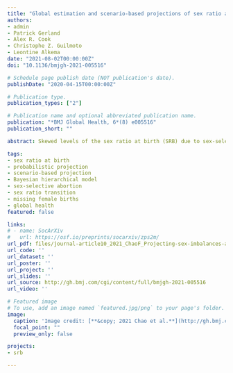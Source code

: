 ```yaml
---
title: "Global estimation and scenario-based projections of sex ratio at birth and missing female births using a Bayesian hierarchical time series mixture model"
authors:
- admin
- Patrick Gerland
- Alex R. Cook
- Christophe Z. Guilmoto
- Leontine Alkema
date: "2021-08-02T00:00:00Z"
doi: "10.1136/bmjgh-2021-005516"

# Schedule page publish date (NOT publication's date).
publishDate: "2020-04-15T00:00:00Z"

# Publication type.
publication_types: ["2"]

# Publication name and optional abbreviated publication name.
publication: "*BMJ Global Health, 6*(8) e005516"
publication_short: ""

abstract: Skewed levels of the sex ratio at birth (SRB) due to sex-selective abortions have been observed in several countries since the 1970s. They will lead to long-term sex imbalances in more than one-third of the world's population with yet unknown social and economic impacts on affected countries. Understanding the potential evolution of sex imbalances at birth is therefore essential for anticipating and planning for changing sex structures across the world. We produced probabilistic SRB projections from 2021 to 2100 based on different scenarios of sex ratio transition and assessed their implications in terms of missing female births at global, regional and national levels. Based on a comprehensive SRB database with 3.26 billion birth records, we project the skewed SRB and missing female births with a Bayesian hierarchical time series mixture model. The SRB projections under reference scenario S1 assumed SRB transitions only for countries with strong statistical evidence of SRB inflation, and the more extreme scenario S2 assumed a sex ratio transition for countries at risk of SRB inflation but with no or limited evidence of ongoing inflation. Under scenario S1, we projected 5.7 (95% uncertainty interval (1.2; 15.3)) million additional missing female births to occur by 2100. Countries affected will be those already affected in the past by imbalanced SRB, such as China and India. If all countries at risk of SRB inflation experience a sex ratio transition as in scenario S2, the projected missing female births increase to 22.1 (12.2; 39.8) million with a sizeable contribution of sub-Saharan Africa. The scenario-based projections provide important illustrations of the potential burden of future prenatal sex discrimination and the need to monitor SRBs in countries with son preference. Policy planning will be needed in the years to come to minimise future prenatal sex discrimination and its impact on social structures.

tags:
- sex ratio at birth
- probabilistic projection
- scenario-based projection
- Bayesian hierarchical model
- sex-selective abortion
- sex ratio transition
- missing female births
- global health
featured: false

links:
# - name: SocArXiv
#   url: https://osf.io/preprints/socarxiv/zps2m/
url_pdf: files/journal-article10_2021_ChaoF_Projecting-sex-imbalances-at-birth-at-global-regional-and-national-levels-from-2021-to-2100.pdf
url_code: ''
url_dataset: ''
url_poster: ''
url_project: ''
url_slides: ''
url_source: http://gh.bmj.com/cgi/content/full/bmjgh-2021-005516
url_video: ''

# Featured image
# To use, add an image named `featured.jpg/png` to your page's folder. 
image:
  caption: 'Image credit: [**&copy; 2021 Chao et al.**](http://gh.bmj.com/cgi/content/full/bmjgh-2021-005516)'
  focal_point: ""
  preview_only: false

projects:
- srb

---
```

<div data-badge-details="right" data-badge-type="medium-donut" data-doi="10.1136/bmjgh-2021-005516" data-hide-no-mentions="true" class="altmetric-embed"></div>

